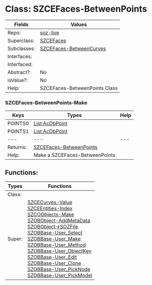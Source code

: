 
# Class:	SZCEFaces-BetweenPoints

| Fields | Values |
| --------- | --------- |
| Repo: | [soz-live](/repos/soz-live.html) |
| Superclass: | [SZCEFaces](SZCEFaces.html) |
| Subclasses: | [SZCEFaces-BetweenCurves](SZCEFaces-BetweenCurves.html) |
| Interfaces: |  |
| Interfaced: |  |
| Abstract?: | No |
| isValue?: | No |
| Help: | SZCEFaces-BetweenPoints Class |

### SZCEFaces-BetweenPoints-Make

| Keys | Types | Help |
| --------- | --------- | --------- |
| POINTS0 | [List:AcDbPoint](AcDbPoint.html) |  |
| POINTS1 | [List:AcDbPoint](AcDbPoint.html) |  |
| --- | --- | --- |
| Returns: | [SZCEFaces-BetweenPoints](SZCEFaces-BetweenPoints.html) |
| Help: | Make a SZCEFaces-BetweenPoints |


## Functions:

| Types | Functions |
| --------- | --------- |
| Class: |  |
| Super: | [SZCECurves-Value](SZCECurves.html) <br> [SZCEEntities-Index](SZCEEntities.html) <br> [SZCOObjects-Make](SZCOObjects.html) <br> [SZOBObject-AddMetaData](SZOBObject.html) <br> [SZOBObject->SOZFile](SZOBObject.html) <br> [SZOBBase-User_Select](SZOBBase.html) <br> [SZOBBase-User_Make](SZOBBase.html) <br> [SZOBBase-User_Method](SZOBBase.html) <br> [SZOBBase-User_ObjectKey](SZOBBase.html) <br> [SZOBBase-User_Edit](SZOBBase.html) <br> [SZOBBase-User_Clone](SZOBBase.html) <br> [SZOBBase-User_PickNode](SZOBBase.html) <br> [SZOBBase-User_PickModel](SZOBBase.html) |


